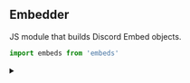## Embedder

JS module that builds Discord Embed objects.

```js
import embeds from 'embeds'
```

<details>
  <summary>
    <b>
      <code>
      </code>
    </b>
  </summary>
</details>